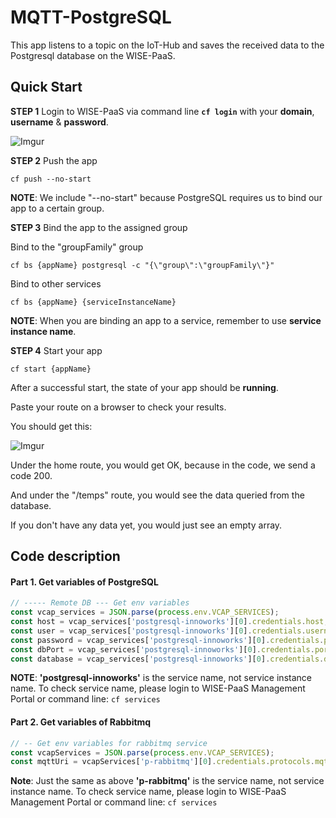# MQTT-PostgreSQL

This app listens to a topic on the IoT-Hub and saves the received data to the Postgresql database on the WISE-PaaS.

## Quick Start

**STEP 1** Login to WISE-PaaS via command line **`cf login`** with your **domain**, **username** & **password**.

![Imgur](https://i.imgur.com/uEBf2Sk.png)

**STEP 2** Push the app

    cf push --no-start

**NOTE**: We include "--no-start" because PostgreSQL requires us to bind our app to a certain group.

**STEP 3** Bind the app to the assigned group

Bind to the "groupFamily" group

    cf bs {appName} postgresql -c "{\"group\":\"groupFamily\"}"
    
Bind to other services
    
    cf bs {appName} {serviceInstanceName}

**NOTE**: When you are binding an app to a service, remember to use **service instance name**.

**STEP 4** Start your app

    cf start {appName}


After a successful start, the state of your app should be **running**.

Paste your route on a browser to check your results.

You should get this:

![Imgur](https://i.imgur.com/SM6Rr9v.png)

Under the home route, you would get OK, because in the code, we send a code 200.


And under the "/temps" route, you would see the data queried from the database. 

If you don't have any data yet, you would just see an empty array.

## Code description

#### Part 1. Get variables of PostgreSQL

```js
// ----- Remote DB --- Get env variables
const vcap_services = JSON.parse(process.env.VCAP_SERVICES);
const host = vcap_services['postgresql-innoworks'][0].credentials.host;
const user = vcap_services['postgresql-innoworks'][0].credentials.username;
const password = vcap_services['postgresql-innoworks'][0].credentials.password;
const dbPort = vcap_services['postgresql-innoworks'][0].credentials.port;
const database = vcap_services['postgresql-innoworks'][0].credentials.database;
```

**NOTE**: **'postgresql-innoworks'** is the service name, not service instance name.
To check service name, please login to WISE-PaaS Management Portal or command line: `cf services`



#### Part 2. Get variables of Rabbitmq

```js
// -- Get env variables for rabbitmq service
const vcapServices = JSON.parse(process.env.VCAP_SERVICES);
const mqttUri = vcapServices['p-rabbitmq'][0].credentials.protocols.mqtt.uri
```

**Note**: Just the same as above **'p-rabbitmq'** is the service name, not service instance name.
To check service name, please login to WISE-PaaS Management Portal or command line: `cf services`
